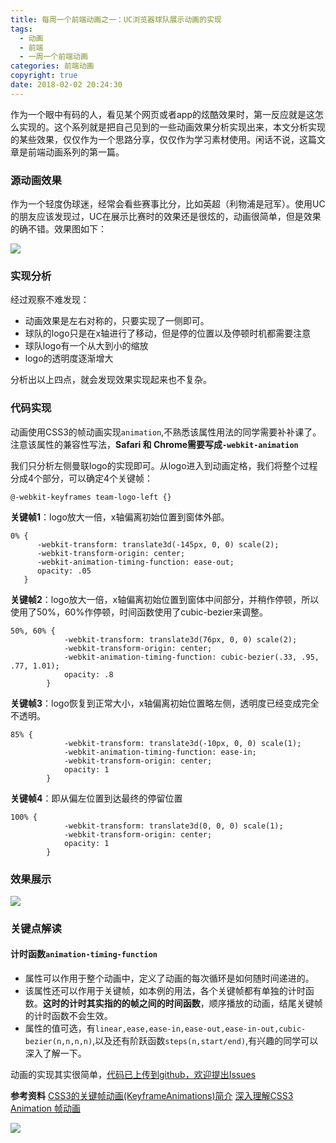 ```yaml
---
title: 每周一个前端动画之一：UC浏览器球队展示动画的实现
tags:
  - 动画
  - 前端
  - 一周一个前端动画
categories: 前端动画
copyright: true
date: 2018-02-02 20:24:30
---
```

作为一个眼中有码的人，看见某个网页或者app的炫酷效果时，第一反应就是这怎么实现的。这个系列就是把自己见到的一些动画效果分析实现出来，本文分析实现的某些效果，仅仅作为一个思路分享，仅仅作为学习素材使用。闲话不说，这篇文章是前端动画系列的第一篇。
<!--more-->
### 源动画效果
作为一个轻度伪球迷，经常会看些赛事比分，比如英超（利物浦是冠军）。使用UC的朋友应该发现过，UC在展示比赛时的效果还是很炫的，动画很简单，但是效果的确不错。效果图如下：

![](http://oankigr4l.bkt.clouddn.com/UC_football_logo.gif)

### 实现分析
经过观察不难发现：

* 动画效果是左右对称的，只要实现了一侧即可。
* 球队的logo只是在x轴进行了移动，但是停的位置以及停顿时机都需要注意
* 球队logo有一个从大到小的缩放
* logo的透明度逐渐增大

分析出以上四点，就会发现效果实现起来也不复杂。

### 代码实现
动画使用CSS3的帧动画实现`animation`,不熟悉该属性用法的同学需要补补课了。注意该属性的兼容性写法，**Safari 和 Chrome需要写成`-webkit-animation`**

我们只分析左侧曼联logo的实现即可。从logo进入到动画定格，我们将整个过程分成4个部分，可以确定4个关键帧：
```
@-webkit-keyframes team-logo-left {}
```

**关键帧1**：logo放大一倍，x轴偏离初始位置到窗体外部。

```
0% {
      -webkit-transform: translate3d(-145px, 0, 0) scale(2);
      -webkit-transform-origin: center;
      -webkit-animation-timing-function: ease-out;
      opacity: .05
   }
```
**关键帧2**：logo放大一倍，x轴偏离初始位置到窗体中间部分，并稍作停顿，所以使用了50%，60%作停顿，时间函数使用了cubic-bezier来调整。

```
50%, 60% {
            -webkit-transform: translate3d(76px, 0, 0) scale(2);
            -webkit-transform-origin: center;
            -webkit-animation-timing-function: cubic-bezier(.33, .95, .77, 1.01);
            opacity: .8
        }
```

**关键帧3**：logo恢复到正常大小，x轴偏离初始位置略左侧，透明度已经变成完全不透明。

```
85% {
            -webkit-transform: translate3d(-10px, 0, 0) scale(1);
            -webkit-animation-timing-function: ease-in;
            -webkit-transform-origin: center;
            opacity: 1
        }
```

**关键帧4**：即从偏左位置到达最终的停留位置

```
100% {
            -webkit-transform: translate3d(0, 0, 0) scale(1);
            -webkit-transform-origin: center;
            opacity: 1
        }
```

### 效果展示


![](http://oankigr4l.bkt.clouddn.com/my_football_logo.gif)

### 关键点解读
#### 计时函数`animation-timing-function`

* 属性可以作用于整个动画中，定义了动画的每次循环是如何随时间递进的。
* 该属性还可以作用于关键帧，如本例的用法，各个关键帧都有单独的计时函数。**这时的计时其实指的的帧之间的时间函数**，顺序播放的动画，结尾关键帧的计时函数不会生效。
* 属性的值可选，有`linear,ease,ease-in,ease-out,ease-in-out,cubic-bezier(n,n,n,n)`,以及还有阶跃函数`steps(n,start/end)`,有兴趣的同学可以深入了解一下。

动画的实现其实很简单，[代码已上传到github，欢迎提出Issues](https://github.com/zhyjor/animation-css-demos.git)



**参考资料**
[CSS3的关键帧动画(KeyframeAnimations)简介](http://blog.csdn.net/u012447000/article/details/48852915)
[深入理解CSS3 Animation 帧动画](https://www.cnblogs.com/aaronjs/p/4642015.html)


![](http://oankigr4l.bkt.clouddn.com/wexin.png)